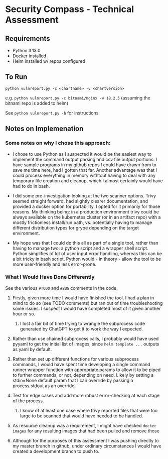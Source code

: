 # Security Compass - Technical Assessment

## Requirements
- Python 3.13.0
- Docker installed 
- Helm installed w/ repos configured

## To Run
`python vulnreport.py -c <chartname> -v <chartversion>`

e.g. `python vulnreport.py -c bitnami/nginx -v 18.2.5` (assuming the bitnami repo is added to helm)

See `python vulnreport.py -h` for instructions

## Notes on Implemenation

### Some notes on why I chose this approach:
- I chose to use Python as I suspected it would be the easiest way to implement the command output parsing and csv file output portions. I have sample programs in my github repos I could have drawn from to save me time here, had I gotten that far. Another advantage was that I could process everything in memory withtout having to deal with any temporary file creation and cleanup, which I almost certainly would have had to do in bash. 

- I did some pre-investigation looking at the two scanner options. Trivy seemed straight forward, had slightly clearer documentation, and provided a docker option for portability. I opted for it primarily for those reasons. My thinking being: in a production environment trivy could be always available on the kubernetes cluster (or in an artifact repo) with a mostly frictionless install/run path, vs. potentially having to manage different distribution types for grype depending on the target environment. 

- My hope was that I could do this all as part of a single tool, rather than having to manage two: a python script and a wrapper shell script. Python simplifies of lot of user input error handling, whereas this can be a bit tricky in bash script. Python would - in theory - allow the tool to be more user-friendly and less error-prone. 

### What I Would Have Done Differently

See the various `#TODO` and `#BUG` comments in the code. 

1. Firstly, given more time I would have finished the tool. I had a plan in mind to do so (see TODO comments) but ran out of time troubleshooting some issues. I suspect I would have completed most of it given another hour or so. 
    1. I lost a fair bit of time trying to wrangle the subprocess code generated by ChatGPT to get it to work the way I expected. 

1. Rather than use chained subprocess calls, I probably would have used pyyaml to get the initial list of images, since `helm template ...` outputs as yaml by default. 

1. Rather than set up different functions for various subprocess commands, I would have spent time developing a single command runner wrapper function with appropriate params to allow it to be piped to further commands, or not, depending on need. Likely by setting a stdin=None default param that I can override by passing a process.stdout as an override.

1. Test for edge cases and add more robust error-checking at each stage of the process. 
    1. I know of at least one case where trivy reported files that were too large to be scanned that would have needed to be handled. 

1. As resource cleanup was a requirement, I might have checked `docker images` for any resulting images that had been pulled and remove those 

1. Although for the purposes of this assessment I was pushing directly to my master branch in github, under ordinary circumstances I would have created a development branch to push to. 